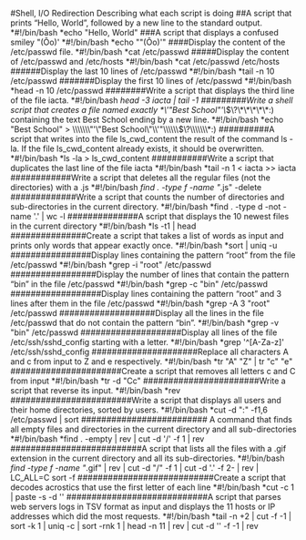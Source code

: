 #Shell, I/O Redirection
Describing what each script is doing
##A script that prints “Hello, World”, followed by a new line to the standard output.
*#!/bin/bash
*echo "Hello, World"
###A script that displays a confused smiley "(Ôo)'
*#!/bin/bash
*echo "\"(Ôo)'"
####Display the content of the /etc/passwd file.
*#!/bin/bash
*cat /etc/passwd
#####Display the content of /etc/passwd and /etc/hosts
*#!/bin/bash
*cat /etc/passwd /etc/hosts
######Display the last 10 lines of /etc/passwd
*#!/bin/bash
*tail -n 10 /etc/passwd
#######Display the first 10 lines of /etc/passwd
*#!/bin/bash
*head -n 10 /etc/passwd
########Write a script that displays the third line of the file iacta.
*#!/bin/bash
*head -3 iacta | tail -1
#########Write a shell script that creates a file named exactly \*\\'"Best School"\'\\*$\?\*\*\*\*\*:) containing the text Best School ending by a new line.
*#!/bin/bash
*echo "Best School" > \\\\\\\"'\"Best School\"\\'"\\\\\\$\\\?\\\\\\\\\\\\\\\*:\)
##########A script that writes into the file ls_cwd_content the result of the command ls -la. If the file ls_cwd_content already exists, it should be overwritten.
*#!/bin/bash
*ls -la > ls_cwd_content
###########Write a script that duplicates the last line of the file iacta
*#!/bin/bash
*tail -n 1 < iacta >> iacta
############Write a script that deletes all the regular files (not the directories) with a .js
*#!/bin/bash
*find . -type f -name "*.js" -delete
#############Write a script that counts the number of directories and sub-directories in the current directory.
*#!/bin/bash
*find . -type d -not -name '.' | wc -l
##############A script that displays the 10 newest files in the current directory
*#!/bin/bash
*ls -t1 | head
###############Create a script that takes a list of words as input and prints only words that appear exactly once.
*#!/bin/bash
*sort | uniq -u
################Display lines containing the pattern “root” from the file /etc/passwd
*#!/bin/bash
*grep -i "root" /etc/passwd
#################Display the number of lines that contain the pattern “bin” in the file /etc/passwd
*#!/bin/bash
*grep -c "bin" /etc/passwd
##################Display lines containing the pattern “root” and 3 lines after them in the file /etc/passwd
*#!/bin/bash
*grep -A 3 "root" /etc/passwd
###################Display all the lines in the file /etc/passwd that do not contain the pattern “bin”.
*#!/bin/bash
*grep -v "bin" /etc/passwd
####################Display all lines of the file /etc/ssh/sshd_config starting with a letter.
*#!/bin/bash
*grep '^[A-Za-z]' /etc/ssh/sshd_config
#####################Replace all characters A and c from input to Z and e respectively.
*#!/bin/bash
*tr "A" "Z" | tr "c" "e"
######################Create a script that removes all letters c and C from input
*#!/bin/bash
*tr -d "Cc"
#######################Write a script that reverse its input.
*#!/bin/bash
*rev
########################Write a script that displays all users and their home directories, sorted by users.
*#!/bin/bash
*cut -d ":" -f1,6 /etc/passwd | sort
######################### A command that finds all empty files and directories in the current directory and all sub-directories
*#!/bin/bash
*find . -empty | rev | cut -d '/' -f 1 | rev
##########################A script that lists all the files with a .gif extension in the current directory and all its sub-directories.
*#!/bin/bash
*find -type f -name "*.gif" | rev | cut -d "/" -f 1 | cut -d '.' -f 2- | rev | LC_ALL=C sort -f
###########################Create a script that decodes acrostics that use the first letter of each line
*#!/bin/bash
*cut -c 1 | paste -s -d ''
############################A script that parses web servers logs in TSV format as input and displays the 11 hosts or IP addresses which did the most requests.
*#!/bin/bash
*tail -n +2 | cut -f -1 | sort -k 1 | uniq -c | sort -rnk 1 | head -n 11 | rev | cut -d '' -f -1 | rev
